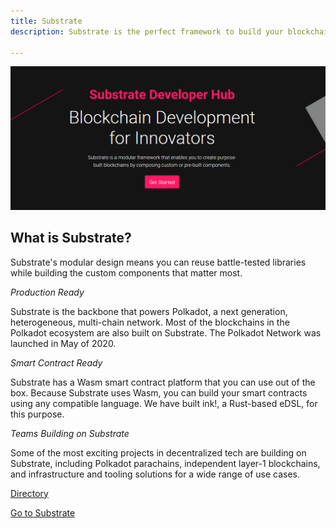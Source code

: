 ```yaml
---
title: Substrate
description: Substrate is the perfect framework to build your blockchain. Using Substrate's palettes you can easily create whatever you want, or create your own custom logic. Either way, Substrate makes building a blockchain much faster, easier and more secure than ever. Substrate is Smart Contract Ready. It has a Wasm smart contract platform touse out of the box. Because Substrate uses Wasm, you can build your smart contracts using any compatible language. Substrate have built ink, a Rust-based eDSL, for this purpose.

---
```


![](/img/substrate.png)

## What is Substrate?

Substrate's modular design means you can reuse battle-tested libraries while building the custom components that matter most.

*Production Ready*

Substrate is the backbone that powers Polkadot, a next generation, heterogeneous, multi-chain network. Most of the blockchains in the Polkadot ecosystem are also built on Substrate. The Polkadot Network was launched in May of 2020.

*Smart Contract Ready*

Substrate has a Wasm smart contract platform that you can use out of the box. Because Substrate uses Wasm, you can build your smart contracts using any compatible language. We have built ink!, a Rust-based eDSL, for this purpose.

*Teams Building on Substrate*

Some of the most exciting projects in decentralized tech are building on Substrate, including Polkadot parachains, independent layer-1 blockchains, and infrastructure and tooling solutions for a wide range of use cases.

[Directory](https://www.substrate.io/substrate-users/)

[Go to Substrate](https://substrate.dev/)
